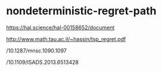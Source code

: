 # nondeterministic-regret-path

https://hal.science/hal-00158652/document

http://www.math.tau.ac.il/~hassin/tsp_regret.pdf

/10.1287/mnsc.1090.1097

/10.1109/ISADS.2013.6513428